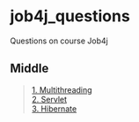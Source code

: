# job4j_questions
Questions on course Job4j

## Middle
>[1. Multithreading](Multithreading.md)  
>[2. Servlet](Servlet.md)  
>[3. Hibernate](Hibernate.md)
